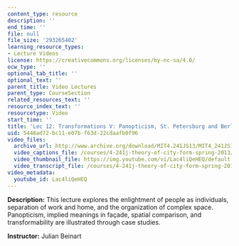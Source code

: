 ```yaml
---
content_type: resource
description: ''
end_time: ''
file: null
file_size: '293265402'
learning_resource_types:
- Lecture Videos
license: https://creativecommons.org/licenses/by-nc-sa/4.0/
ocw_type: ''
optional_tab_title: ''
optional_text: ''
parent_title: Video Lectures
parent_type: CourseSection
related_resources_text: ''
resource_index_text: ''
resourcetype: Video
start_time: ''
title: 'Lec 12: Transformations V: Panopticism, St. Petersburg and Berlin'
uid: 5448ad72-bc11-e07b-f63d-22cdaafb0f96
video_files:
  archive_url: http://www.archive.org/download/MIT4.241JS13/MIT4_241JS13_lec12_300k.mp4
  video_captions_file: /courses/4-241j-theory-of-city-form-spring-2013/71cb58ffd0e45bf3aa4599944cae2153_Lac4liQeHEQ.vtt
  video_thumbnail_file: https://img.youtube.com/vi/Lac4liQeHEQ/default.jpg
  video_transcript_file: /courses/4-241j-theory-of-city-form-spring-2013/87977ec150cfcb001f7f221811400f94_Lac4liQeHEQ.pdf
video_metadata:
  youtube_id: Lac4liQeHEQ
---
```


**Description:** This lecture explores the enlightment of people as individuals, separation of work and home, and the organization of complex space. Panopticism, implied meanings in façade, spatial comparison, and transformability are illustrated through case studies.

**Instructor:** Julian Beinart

